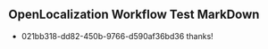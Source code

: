 ## OpenLocalization Workflow Test MarkDown
* 021bb318-dd82-450b-9766-d590af36bd36 thanks!

<!--HONumber=Jul16_HO3-->


